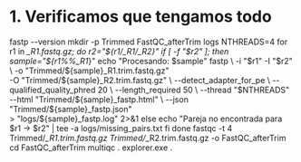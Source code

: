 # 1. Verificamos que tengamos todo
fastp --version
mkdir -p Trimmed FastQC_afterTrim logs
NTHREADS=4
for r1 in *_R1.fastq.gz; do
  r2="${r1/_R1/_R2}"
  if [ -f "$r2" ]; then
    sample="${r1%%_R1*}"
    echo "Procesando: $sample"
    fastp \
      -i "$r1" -I "$r2" \
      -o "Trimmed/${sample}_R1.trim.fastq.gz" \
      -O "Trimmed/${sample}_R2.trim.fastq.gz" \
      --detect_adapter_for_pe \
      --qualified_quality_phred 20 \
      --length_required 50 \
      --thread "$NTHREADS" \
      --html "Trimmed/${sample}_fastp.html" \
      --json "Trimmed/${sample}_fastp.json" \
      > "logs/${sample}_fastp.log" 2>&1
  else
    echo "Pareja no encontrada para $r1 -> $r2" | tee -a logs/missing_pairs.txt
  fi
done
fastqc -t 4 Trimmed/*_R1.trim.fastq.gz Trimmed/*_R2.trim.fastq.gz -o FastQC_afterTrim
cd FastQC_afterTrim
multiqc .
explorer.exe .
